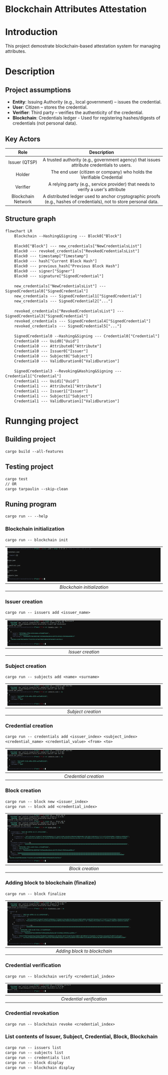 # Blockchain Attributes Attestation
# Introduction
This project demostrate blockchain-based attestation system for managing attributes.

# Description
## Project assumptions

- **Entity**: Issuing Authority (e.g., local government) – issues the credential.
- **User**: Citizen – stores the credential.
- **Verifier**: Third party – verifies the authenticity of the credential.
- **Blockchain**: Credentials ledger - Used for registering hashes/digests of credentials (not personal data).

## Key Actors
| Role    | Description |
| :--------: | :-------: |
| Issuer (QTSP) | A trusted authority (e.g., government agency) that issues attribute credentials to users. |
| Holder | The end user (citizen or company) who holds the Verifiable Credential |
| Verifier | A relying party (e.g., service provider) that needs to verify a user's attribute|
| Blockchain Network | A distributed ledger used to anchor cryptographic proofs (e.g., hashes of credentials), not to store personal data. |

## Structure graph
```mermaid
flowchart LR
    Blockchain --Hashing&Signing --- Block0["Block"]

    Block0["Block"] --- new_credentials["NewCredentialsList"]
    Block0 --- revoked_credentials["RevokedCredentialsList"]
    Block0 --- timestamp["Timestamp"]
    Block0 --- hash["Current Block Hash"]
    Block0 --- previous_hash["Previous Block Hash"]
    Block0 --- signer["Signer"]
    Block0 --- signature["SignedCredential"]

    new_credentials["NewCredentialsList"] --- SignedCredential0["SignedCredential"]
    new_credentials --- SignedCredential1["SignedCredential"]
    new_credentials --- SignedCredential2["..."]

    revoked_credentials["RevokedCredentialsList"] --- SignedCredential3["SignedCredential"]
    revoked_credentials --- SignedCredential4["SignedCredential"]
    revoked_credentials --- SignedCredential5["..."]

    SignedCredential0 --Hashing&Signing --- Credential0["Credential"]
    Credential0 --- Uuid0["Uuid"]
    Credential0 --- Attribute0["Attribute"]
    Credential0 --- Issuer0["Issuer"]
    Credential0 --- Subject0["Subject"]
    Credential0 --- ValidDuration0["ValidDuration"]

    SignedCredential3 --Revoking&Hashing&Signing --- Credential1["Credential"]
    Credential1 --- Uuid1["Uuid"]
    Credential1 --- Attribute1["Attribute"]
    Credential1 --- Issuer1["Issuer"]
    Credential1 --- Subject1["Subject"]
    Credential1 --- ValidDuration1["ValidDuration"]
```

# Runnging project
## Building project
```
cargo build --all-features
```

## Testing project
```
cargo test
// OR
cargo tarpaulin --skip-clean
```

## Runing program
```
cargo run -- --help
```

### Blockchain initialization
```
cargo run -- blockchain init
```
|![](Images/blockchaininit.png)|
|:--:| 
| *Blockchain initialization* |

### Issuer creation 
```
cargo run -- issuers add <issuer_name>
```

|![](Images/addissuer.png)|
|:--:| 
| *Issuer creation* |


### Subject creation
```
cargo run -- subjects add <name> <surname>
```

|![](Images/addsubject.png)|
|:--:| 
| *Subject creation* |

### Credential creation
```
cargo run -- credentials add <issuer_index> <subject_index> <credential_name> <credential_value> <from> <to>
```

|![](Images/addsubject.png)|
|:--:| 
| *Credential creation* |


### Block creation
```
cargo run -- block new <issuer_index>
cargo run -- block add <credential_index>
```

|![](Images/addblock.png)|
|:--:| 
| *Block creation* |


### Adding  block to blockchain (finalize)
```
cargo run -- block finalize
```

|![](Images/finalizeblock.png)|
|:--:| 
| *Adding  block to blockchain* |

### Credential verification
```
cargo run -- blockchain verify <credential_index>
```

|![](Images/verification.png)|
|:--:| 
| *Credential verification* |


### Credential revokation
```
cargo run -- blockchain revoke <credential_index>
```

### List contents of Issuer, Subject, Credential, Block, Blockchain
```
cargo run -- issuers list
cargo run -- subjects list
cargo run -- credentials list
cargo run -- block display
cargo run -- blockchain display
```


